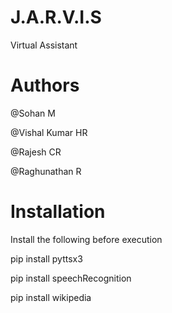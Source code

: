 # J.A.R.V.I.S
Virtual Assistant
# Authors

@Sohan M

@Vishal Kumar HR

@Rajesh CR

@Raghunathan R

# Installation

Install the following before execution

  pip install pyttsx3
  
  pip install speechRecognition
  
  pip install wikipedia
